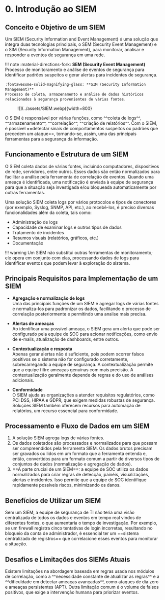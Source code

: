 # 0. Introdução ao SIEM

## Conceito e Objetivo de um SIEM

Um SIEM (Security Information and Event Management) é uma solução que integra duas tecnologias principais, o SEM (Security Event Management) e o SIM (Security Information Management), para monitorar, analisar e responder a eventos de segurança em uma rede.

!!! note
    :material-directions-fork: **SEM (Security Event Management)**  
    Processo de monitoramento e análise de eventos de segurança para identificar padrões suspeitos e gerar alertas para incidentes de segurança.

    :fontawesome-solid-magnifying-glass: **SIM (Security Information Management)**  
    Processo de coleta, armazenamento e análise de dados históricos relacionados à segurança provenientes de várias fontes.  

<figure markdown="span">
![](../assets/SIEM.webp){width=800}
</figure>

O SIEM é responsável por várias funções, como ^^coleta de logs^^, ^^armazenamento^^, ^^correlação^^, ^^criação de relatórios^^. Com o SIEM, é possível ==detectar sinais de comportamentos suspeitos ou padrões que precedem um ataque==, tornando-se, assim, uma das principais ferramentas para a segurança da informação.

## Funcionamento e Estrutura de um SIEM

O SIEM coleta dados de várias fontes, incluindo computadores, dispositivos de rede, servidores, entre outros. Esses dados são então normalizados para facilitar a análise pela ferramenta de correlação de eventos. Quando uma ameaça é identificada, uma notificação é enviada à equipe de segurança para que a situação seja investigada e/ou bloqueada automaticamente por outras ferramentas.

Uma solução SIEM coleta logs por vários protocolos e tipos de conectores (por exemplo, Syslog, SNMP, API, etc.), ao recebê-los, é preciso diversas funcionalidades além da coleta, tais como:

- Administração de logs
- Capacidade de examinar logs e outros tipos de dados
- Tratamento de incidentes
- Resumos visuais (relatórios, gráficos, etc.)
- Documentação

!!! warning
    Um SIEM não substitui outras ferramentas de monitoramento; ele opera em conjunto com elas, processando dados de logs para identificar eventos que podem levar à exploração do sistema.

## Principais Requisitos para Implementação de um SIEM

- **Agregação e normalização de logs**  
Uma das principais funções de um SIEM é agregar logs de várias fontes e normaliza-los para padronizar os dados, facilitando o processo de correlação posteriormente e permitindo uma analise mais precisa.

- **Alertas de ameaças**  
Ao identificar uma possível ameaça, o SIEM gera um alerta que pode ser configurado pela equipe de SOC para acionar notificações, como envio de e-mails, atualização de dashboards, entre outros.

- **Contextualização e resposta**  
Apenas gerar alertas não é suficiente, pois podem ocorrer falsos positivos se o sistema não for configurado corretamente, sobrecarregando a equipe de segurança. A contextualização permite que a equipe filtre ameaças genuínas com mais precisão. A contextualização geralmente depende de regras e do uso de análises adicionais.

- **Conformidade**  
O SIEM ajuda as organizações a atender requisitos regulatórios, como PCI DSS, HIPAA e GDPR, que exigem medidas robustas de segurança. Soluções SIEM também oferecem recursos para automação de relatórios, um recurso essencial para conformidade.

## Processamento e Fluxo de Dados em um SIEM

1. A solução SIEM agrega logs de várias fontes.
2. Os dados coletados são processados e normalizados para que possam ser compreendidos pela ferramenta SIEM. Os dados brutos precisam ser gravados ou lidos em um formato que a ferramenta entenda e, então, convertidos para um formato comum a partir de diversos tipos de conjuntos de dados (normalização e agregação de dados).
3. ==A parte crucial de um SIEM==: a equipe de SOC utiliza os dados normalizados para criar regras de detecção, painéis, visualizações, alertas e incidentes. Isso permite que a equipe de SOC identifique rapidamente possíveis riscos, minimizando os danos.

## Benefícios de Utilizar um SIEM

Sem um SIEM, a equipe de segurança de TI não teria uma visão centralizada de todos os dados e eventos em tempo real vindos de diferentes fontes, o que aumentaria o tempo de investigação. Por exemplo, se um firewall registra cinco tentativas de login incorretas, resultando no bloqueio da conta de administrador, é essencial ter um ==sistema centralizado de registros== que correlacione esses eventos para monitorar a situação.

## Desafios e Limitações dos SIEMs Atuais

Existem limitações na abordagem baseada em regras usada nos módulos de correlação, como a ^^necessidade constante de atualizar as regras^^ e a ^^dificuldade em detectar ameaças avançadas^^, como ataques de dia zero e ameaças persistentes (APT). Outra limitação comum é o volume de falsos positivos, que exige a intervenção humana para priorizar eventos.
